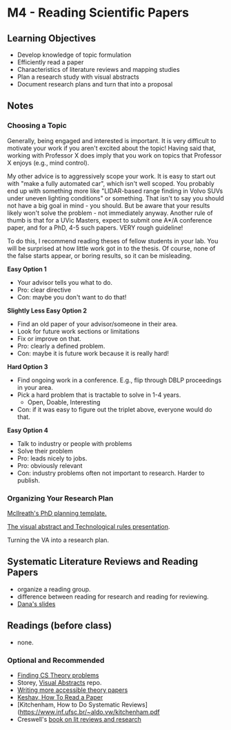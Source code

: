 # M4 - Reading Scientific Papers

## Learning Objectives

* Develop knowledge of topic formulation
* Efficiently read a paper
* Characteristics of literature reviews and mapping studies
* Plan a research study with visual abstracts
* Document research plans and turn that into a proposal

## Notes

### Choosing a Topic

Generally, being engaged and interested is important. It is very difficult to motivate your work if you aren't excited about the topic! Having said that, working with Professor X does imply that you work on topics that Professor X enjoys (e.g., mind control).

My other advice is to aggressively scope your work. It is easy to start out with "make a fully automated car", which isn't well scoped. You probably end up with something more like "LIDAR-based range finding in Volvo SUVs under uneven lighting conditions" or something. That isn't to say you should not have a big goal in mind - you should. But be aware that your results likely won't solve the problem - not immediately anyway. Another rule of thumb is that for a UVic Masters, expect to submit one A*/A conference paper, and for a PhD, 4-5 such papers. VERY rough guideline!

To do this, I recommend reading theses of fellow students in your lab. You will be surprised at how little work got in to the thesis. Of course, none of the false starts appear, or boring results, so it can be misleading.

**Easy Option 1**

* Your advisor tells you what to do.
* Pro: clear directive
* Con: maybe you don't want to do that!

**Slightly Less Easy Option 2**

* Find an old paper of your advisor/someone in their area.
* Look for future work sections or limitations
* Fix or improve on that.
* Pro: clearly a defined problem.
* Con: maybe it is future work because it is really hard!

**Hard Option 3**

* Find ongoing work in a conference. E.g., flip through DBLP proceedings in your area.
* Pick a hard problem that is tractable to solve in 1-4 years.
  * Open, Doable, Interesting
* Con: if it was easy to figure out the triplet above, everyone would do that.

**Easy Option 4**

* Talk to industry or people with problems
* Solve their problem
* Pro: leads nicely to jobs.
* Pro: obviously relevant 
* Con: industry problems often not important to research. Harder to publish.

### Organizing Your Research Plan

[McIlreath's PhD planning template.](https://github.com/rmcelreath/PhD_planning_template/blob/master/PhD_template.pdf)

[The visual abstract and Technological rules presentation](https://docs.google.com/presentation/d/18bOz4OVAQamsBZqk9mMoSq09qbWcg_uTgpGn5CtoUCc/edit?usp=sharing).

Turning the VA into a research plan. 

## Systematic Literature Reviews and Reading Papers

- organize a reading group.
- difference between reading for research and reading for reviewing.
- [Dana's slides]()

## Readings (before class)

* none. 

### Optional and Recommended

* [Finding CS Theory problems](https://blog.computationalcomplexity.org/2003/04/finding-problems-to-work-on.html)
* Storey, [Visual Abstracts](https://github.com/margaretstorey/VASE) repo.
* [Writing more accessible theory papers](https://thmatters.files.wordpress.com/2017/05/nature-science-pnas-advice.pdf)
* [Keshav, How To Read a Paper](https://web.stanford.edu/class/ee384m/Handouts/HowtoReadPaper.pdf)
* [Kitchenham, How to Do Systematic Reviews](https://www.inf.ufsc.br/~aldo.vw/kitchenham.pdf
* Creswell's [book on lit reviews and research](https://voyager.library.uvic.ca/vwebv/holdingsInfo?bibId=3081218)